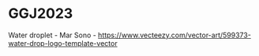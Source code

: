 # GGJ2023

Water droplet - Mar Sono - https://www.vecteezy.com/vector-art/599373-water-drop-logo-template-vector